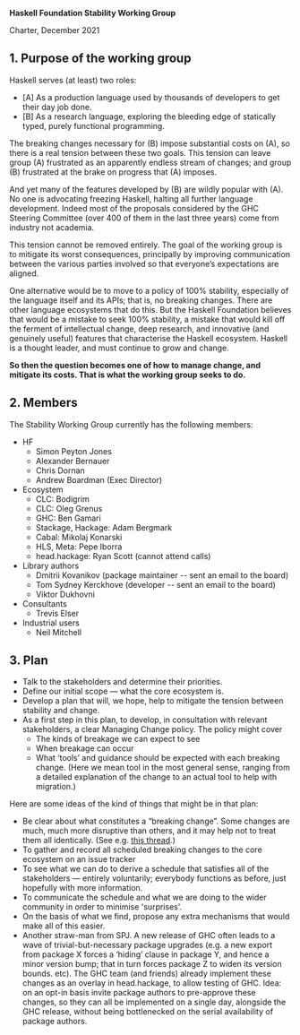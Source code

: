 ﻿
**Haskell Foundation Stability Working Group**

Charter, December 2021

## 1. Purpose of the working group
Haskell serves (at least) two roles:

* [A] As a production language used by thousands of developers to get their day job done.
* [B] As a research language, exploring the bleeding edge of statically typed, purely functional programming.

The breaking changes necessary for (B) impose substantial costs on (A), so there is a real tension between these two goals.   This tension can leave group (A) frustrated as an apparently endless stream of changes; and group (B) frustrated at the brake on progress that (A) imposes.

And yet many of the features developed by (B) are wildly popular with (A).  No one is advocating freezing Haskell, halting all further language development.  Indeed most of the proposals considered by the GHC Steering Committee (over 400 of them in the last three years) come from industry not academia.

This tension cannot be removed entirely.  The goal of the working group is to mitigate its worst consequences, principally by improving communication between the various parties involved so that everyone’s expectations are aligned.

One alternative would be to move to a policy of 100% stability, especially of the language itself and its APIs; that is, no breaking changes. There are other language ecosystems that do this.   But the Haskell Foundation believes that would be a mistake to seek 100% stability, a mistake that would kill off the ferment of intellectual change, deep research, and innovative (and genuinely useful) features that characterise the Haskell ecosystem.  Haskell is a thought leader, and must continue to grow and change.

**So then the question becomes one of how to manage change, and mitigate its costs.  That is what the working group seeks to do.**

## 2. Members
The Stability Working Group currently has the following members:

- HF
  - Simon Peyton Jones
  - Alexander Bernauer
  - Chris Dornan
  - Andrew Boardman (Exec Director)
- Ecosystem
  - CLC: Bodigrim
  - CLC: Oleg Grenus
  - GHC: Ben Gamari
  - Stackage, Hackage: Adam Bergmark
  - Cabal: Mikolaj Konarski
  - HLS, Meta: Pepe Iborra
  - head.hackage: Ryan Scott (cannot attend calls)
- Library authors
  - Dmitrii Kovanikov (package maintainer -- sent an email to the board)
  - Tom Sydney Kerckhove (developer -- sent an email to the board)
  - Viktor Dukhovni
- Consultants
  - Trevis Elser
- Industrial users
  - Neil Mitchell

## 3. Plan
- Talk to the stakeholders and determine their priorities.
- Define our initial scope — what the core ecosystem is.
- Develop a plan that will, we hope, help to mitigate the tension between stability and change.
- As a first step in this plan, to develop, in consultation with relevant stakeholders, a clear Managing Change policy.   The policy might cover
  - The kinds of breakage we can expect to see
  - When breakage can occur
  - What ‘tools’ and guidance should be expected with each breaking change. (Here we mean tool in the most general sense, ranging from a detailed explanation of the change to an actual tool to help with migration.)

Here are some ideas of the kind of things that might be in that plan:

- Be clear about what constitutes a “breaking change”.   Some changes are much, much more disruptive than others, and it may help not to treat them all identically.  (See e.g. [this thread](https://discourse.haskell.org/t/is-adding-hascallstack-a-breaking-change/3696).)
- To gather and record all scheduled breaking changes to the core ecosystem on an issue tracker
- To see what we can do to derive a schedule that satisfies all of the stakeholders — entirely voluntarily; everybody functions as before, just hopefully with more information.
- To communicate the schedule and what we are doing to the wider community in order to minimise 'surprises'.
- On the basis of what we find, propose any extra mechanisms that would make all of this easier.
- Another straw-man from SPJ.   A new release of GHC often leads to a wave of trivial-but-necessary package upgrades (e.g. a new export from package X forces a ‘hiding’ clause in package Y, and hence a minor version bump; that in turn forces package Z to widen its version bounds.  etc).   The GHC team (and friends) already implement these changes as an overlay in head.hackage, to allow testing of GHC.  Idea: on an opt-in basis invite package authors to pre-approve these changes, so they can all be implemented on a single day, alongside the GHC release, without being bottlenecked on the serial availability of package authors.
